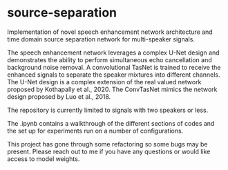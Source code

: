 # source-separation
Implementation of novel speech enhancement network architecture and time domain source separation network for multi-speaker signals.

The speech enhancement network leverages a complex U-Net design and demonstrates the ability to perform simultaneous echo cancellation and background noise removal. A convolutional TasNet is trained to receive the enhanced signals to separate the speaker mixtures into different channels. The U-Net design is a complex extension of the real valued network proposed by Kothapally et al., 2020. The ConvTasNet mimics the network design proposed by Luo et al., 2018.

The repository is currently limited to signals with two speakers or less.

The .ipynb contains a walkthrough of the different sections of codes and the set up for experiments run on a number of configurations.

This project has gone through some refactoring so some bugs may be present. Please reach out to me if you have any questions or would like access to model weights. 
